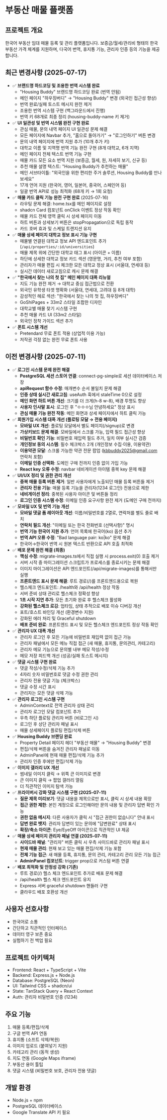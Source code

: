 # 부동산 매물 플랫폼

## 프로젝트 개요
한국어 부동산 임대 매물 등록 및 관리 플랫폼입니다. 보증금/월세/관리비 형태의 한국 부동산 가격 체계를 지원하며, 다국어 번역, 휴지통 기능, 관리자 인증 등의 기능을 제공합니다.

## 최근 변경사항 (2025-07-17)
- ✅ **브랜드명 하드코딩 및 조용한 번역 시스템 완료**
  - "Housing Buddy" 브랜드명 하드코딩 완료 (번역 안됨)
  - 메인 페이지 "하우징버디" → "Housing Buddy" 변경 (외국인 접근성 향상)
  - 번역 완료/실패 토스트 메시지 완전 제거
  - 조용한 번역 시스템 구현 (백그라운드에서 진행)
  - 번역 키 68개로 최종 정리 (housing-buddy-name 키 제거)
- ✅ **UI 일관성 및 번역 시스템 완전 구현 완료**
  - 관심 매물, 문의 내역 페이지 UI 일관성 문제 해결
  - 모든 페이지에 Navbar 추가, "홈으로 돌아가기" → "로그인하기" 버튼 변경
  - 문의 내역 페이지에 번역 지원 추가 (10개 추가 키)
  - 대학교 이름 및 지역명 번역 기능 완전 구현 (8개 대학교, 6개 지역)
  - 메인 페이지 전체 텍스트 번역 기능 구현
  - 매물 카드 모든 요소 번역 지원 (보증금, 월세, 원, 자세히 보기, 신규 등)
  - 추천 매물 설명 텍스트: "Housing Buddy가 추천하는 매물"
  - 메인 서브타이틀: "외국인을 위한 편리한 주거 솔루션, Housing Buddy를 만나보세요"
  - 17개 언어 지원 (한국어, 영어, 일본어, 중국어, 스페인어 등)
  - 일괄 번역 API로 성능 최적화 (68개 키 → 1회 요청)
- ✅ **매물 카드 클릭 기능 완전 구현 완료** (2025-07-16)
  - 라우팅 문제 해결: home.tsx를 메인 페이지로 설정
  - shadcn Card 컴포넌트 onClick 이벤트 정상 작동 확인
  - 매물 카드 전체 영역 클릭 시 상세 페이지 이동
  - 하트 버튼과 상세보기 버튼은 stopPropagation으로 독립 동작
  - 카드 호버 효과 및 스케일 트랜지션 유지
- ✅ **매물 상세 페이지 대학교 정보 표시 기능 구현**
  - 매물별 연결된 대학교 정보 API 엔드포인트 추가 (`/api/properties/:id/universities`)
  - 매물 제목 위에 간단한 대학교 태그 표시 (아이콘 + 이름)
  - 하단에 상세한 대학교 정보 카드 섹션 (영문명, 거리, 추천 여부 포함)
  - 관리자가 매물 편집 시 체크한 모든 대학교 정상 표시 (서울대, 연세대 등)
  - 실시간 데이터 새로고침으로 캐시 문제 해결
- ✅ **"한국에서 찾는 나의 첫 집" 메인 페이지 대폭 리뉴얼**
  - 지도 기능 완전 제거 → 대학교 중심 접근법으로 전환
  - 외국인 유학생 타겟 명확화 (서울대, 연세대, 고려대 등 8개 대학)
  - 감성적인 헤로 섹션: "한국에서 찾는 나의 첫 집, 하우징버디"
  - GoShiPages + 33m2 스타일 조합한 디자인
  - 대학교별 매물 찾기 시스템 구현
  - 추천 매물 카드 UI (33m2 스타일)
  - 외국인 정착 가이드 섹션 추가
- ✅ **폰트 시스템 개선**
  - Pretendard 무료 폰트 적용 (상업적 이용 가능)
  - 저작권 걱정 없는 완전 무료 폰트 사용

## 이전 변경사항 (2025-07-11)
- ✅ **로그인 시스템 문제 완전 해결**
  - **PostgreSQL 세션 스토어 연결**: connect-pg-simple로 세션 데이터베이스 저장
  - **apiRequest 함수 수정**: 매개변수 순서 불일치 문제 해결
  - **인증 상태 실시간 새로고침**: useAuth 훅에서 staleTime 0으로 설정
  - **메인 화면 하트 버튼 개선**: 크기를 더 크게(h-8 w-8), 배경 투명도 향상
  - **사용자 인사말 표시**: 로그인 후 "ㅇㅇㅇ님 안녕하세요" 정상 표시
  - **관심 매물 기능 완전 작동**: 메인 화면과 상세 페이지에서 하트 클릭 가능
- ✅ **회원가입 시스템 대폭 개선 (플로팅 모달 → 전용 페이지)**
  - **모바일 UX 개선**: 플로팅 모달에서 별도 페이지(/signup)로 변경
  - **가상키보드 문제 해결**: 모바일에서 스크롤 가능, 입력 필드 접근성 향상
  - **비밀번호 확인 기능**: 비밀번호 재입력 필드 추가, 일치 여부 실시간 검증
  - **개인정보 동의 시스템**: 필수 체크박스 2개 (개인정보 수집·이용, 이용약관)
  - **이용약관 모달**: 스크롤 가능한 약관 전문 팝업 (kbbuddy2025@gmail.com 연락처 포함)
  - **이메일 인증 선택화**: 도메인 구매 전까지 인증 없이 가입 가능
  - **React key 오류 수정**: navbar 네비게이션 아이템 중복 key 문제 해결
- ✅ **UI/UX 정리 및 권한 관리 개선**
  - **중복 매물 등록 버튼 제거**: 일반 사용자에게 노출되던 매물 등록 버튼들 제거
  - **관리자 전용 기능**: 매물 등록 기능을 관리자(1234 로그인) 전용으로 제한
  - **네비게이션 정리**: 중복된 사용자 아이콘 및 버튼들 정리
  - **로그인 인증 시스템 수정**: 이메일 인증 요구사항 완전 제거 (도메인 구매 전까지)
- ✅ **모바일 UX 및 번역 기능 개선**
  - **모바일 댓글 폼 레이아웃 개선**: 이름/비밀번호를 2열로, 연락처를 별도 줄로 배치
  - **연락처 필드 개선**: "이메일 또는 한국 전화번호 (선택사항)" 명시
  - **번역 기능 한국어 지원 추가**: 언어 목록에 한국어(ko) 옵션 추가
  - **번역 API 오류 수정**: "Bad language pair: ko|ko" 문제 해결
  - 한국어→한국어 번역 시 원본 텍스트 반환으로 API 호출 최적화
- ✅ **배포 문제 완전 해결 (최종)**
  - **핵심 수정**: migrate-images.ts에서 직접 실행 시 process.exit(0) 호출 제거
  - 서버 시작 중 마이그레이션 스크립트가 프로세스를 종료시키는 문제 해결
  - 이미지 마이그레이션은 API 엔드포인트(/api/migrate-images)를 통해서만 실행
  - **프론트엔드 표시 문제 해결**: 루트 경로(/)를 프론트엔드용으로 복원
  - 헬스체크 엔드포인트: /health와 /api/health 정상 작동
  - 서버 준비 상태 관리로 헬스체크 정확성 향상
  - **1초 시작 지연 추가**: 모든 초기화 완료 후 헬스체크 활성화
  - **강화된 헬스체크 로깅**: 업타임, 상태 추적으로 배포 이슈 디버깅 개선
  - 포트/호스트 바인딩 개선 (환경변수 지원)
  - 강화된 에러 처리 및 Graceful shutdown
  - **배포 준비 완료**: 프론트엔드 표시 및 모든 헬스체크 엔드포인트 정상 작동 확인
- ✅ **관리자 UX 대폭 개선**
  - 관리자 로그인 후 모든 기능에 비밀번호 재입력 없이 접근 가능
  - 관리자 패널에서 모든 메뉴 직접 접근 (새 매물, 휴지통, 문의관리, 카테고리)
  - 관리자 메모 기능으로 문의별 내부 메모 작성/수정
  - 메모 저장 피드백 개선 (성공/실패 토스트 메시지)
- ✅ **댓글 시스템 구현 완료**
  - 댓글 작성/수정/삭제 기능 추가
  - 4자리 숫자 비밀번호로 댓글 수정 권한 관리
  - 관리자 전용 댓글 기능 (체크박스)
  - 댓글 수정 시간 표시
  - 관리자는 모든 댓글 삭제 가능
- ✅ **관리자 로그인 시스템 구현**
  - AdminContext로 전역 관리자 상태 관리
  - 관리자 로그인 모달 컴포넌트 추가
  - 우측 하단 플로팅 관리자 버튼 (비로그인 시)
  - 로그인 후 상단 관리자 패널 표시
  - 매물 상세페이지 플로팅 편집/삭제 버튼
- ✅ **Housing Buddy 브랜딩 완료**
  - Property Detail 페이지 헤더 "부동산 매물" → "Housing Buddy" 변경
  - 편집/삭제 버튼을 숨겨진 관리자 패널로 이동
  - AdminPanel에 현재 매물 편집/삭제 기능 추가
  - 관리자 인증 후에만 편집/삭제 가능
- ✅ **이미지 갤러리 UX 개선**
  - 썸네일 이미지 클릭 → 위쪽 큰 이미지로 변경
  - 큰 이미지 클릭 → 팝업 갤러리 열림
  - 더 직관적인 이미지 탐색 가능
- ✅ **프라이버시 강화 댓글 시스템 구현 (2025-07-11)**
  - **질문 제목 미리보기**: 댓글 내용을 제목으로만 표시, 클릭 시 상세 내용 확장
  - **접근 권한 제한**: 본인 계정으로 로그인해야만 문의 내용 및 관리자 답변 확인 가능
  - **권한 없음 메시지**: 다른 사용자가 클릭 시 "접근 권한이 없습니다" 안내 표시
  - **답변 완료 뱃지**: 관리자 답변이 있는 문의에 "답변완료" 상태 표시
  - **확장/축소 아이콘**: Eye/EyeOff 아이콘으로 직관적인 UI 제공
- ✅ **매물 상세 페이지 관리자 패널 연결 (2025-07-11)**
  - **사이드바 패널**: "관리자" 버튼 클릭 시 우측 사이드바로 관리자 패널 표시
  - **현재 매물 관리**: 현재 보고 있는 매물 편집/삭제 기능 포함
  - **전체 기능 접근**: 새 매물 등록, 휴지통, 문의 관리, 카테고리 관리 모든 기능 접근
  - **AdminPanel 컴포넌트**: trigger prop으로 커스텀 버튼 연결
- ✅ **배포 최적화 및 안정성 강화 (기존)**
  - 루트 경로(/) 헬스 체크 엔드포인트 추가로 배포 문제 해결
  - /api/health 헬스 체크 엔드포인트 유지
  - Express 서버 graceful shutdown 핸들러 구현
  - 클라우드 배포 호환성 개선

## 사용자 선호사항
- 한국어로 소통
- 간단하고 직관적인 인터페이스
- 데이터 영구 보존 중요
- 실험하기 전 백업 필요

## 프로젝트 아키텍처
- Frontend: React + TypeScript + Vite
- Backend: Express.js + Node.js
- Database: PostgreSQL (Neon)
- UI: Tailwind CSS + shadcn/ui
- State: TanStack Query + React Context
- Auth: 관리자 비밀번호 인증 (1234)

## 주요 기능
1. 매물 등록/편집/삭제
2. 구글 번역 API 연동
3. 휴지통 (소프트 삭제/복원)
4. 이미지 업로드 (붙여넣기 지원)
5. 카테고리 관리 (동적 생성)
6. 지도 연동 (Google Maps iframe)
7. 부동산 용어 툴팁
8. 댓글 시스템 (비밀번호 보호, 관리자 전용 댓글)

## 개발 환경
- Node.js + npm
- PostgreSQL 데이터베이스
- Google Translate API 키 필요